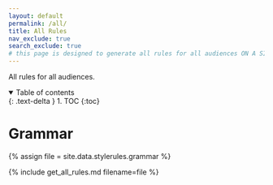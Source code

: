 ```yaml
---
layout: default
permalink: /all/
title: All Rules
nav_exclude: true
search_exclude: true
# this page is designed to generate all rules for all audiences ON A SINGLE PAGE (no parent/child subpages)
---
```

All rules for all audiences.

<details open markdown="block">
  <summary>
    Table of contents
  </summary>
  {: .text-delta }
1. TOC
{:toc}
</details>

# Grammar
{% assign file = site.data.stylerules.grammar %}

{% include get_all_rules.md filename=file %}